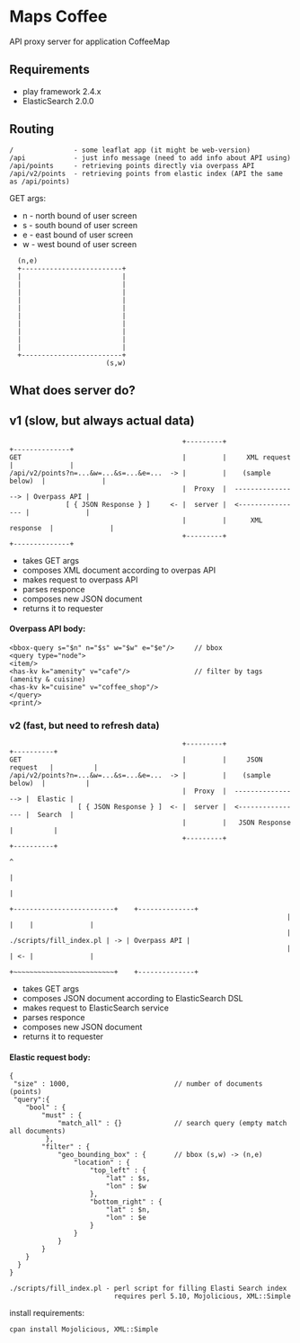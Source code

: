 # Maps Coffee

API proxy server for application CoffeeMap

## Requirements

* play framework 2.4.x
* ElasticSearch 2.0.0


## Routing 
```
/               - some leaflat app (it might be web-version)
/api            - just info message (need to add info about API using)
/api/points     - retrieving points directly via overpass API
/api/v2/points  - retrieving points from elastic index (API the same as /api/points)
```
  GET args:
  * n - north bound of user screen
  * s - south bound of user screen
  * e - east bound of user screen
  * w - west bound of user screen

```
  (n,e)
  +-------------------------+
  |                         |
  |                         |
  |                         |
  |                         |
  |                         |
  |                         |
  |                         |
  |                         |
  |                         |
  |                         |
  +-------------------------+
                        (s,w)
```

## What does server do?

## v1 (slow, but always actual data)

```
                                           +---------+                    +--------------+
GET                                        |         |     XML request    |              |
/api/v2/points?n=...&w=...&s=...&e=...  -> |         |    (sample below)  |              |
                                           |  Proxy  |  ----------------> | Overpass API |
              [ { JSON Response } ]     <- |  server |  <---------------- |              |
                                           |         |      XML response  |              |
                                           +---------+                    +--------------+
```

* takes GET args
* composes XML document according to overpas API
* makes request to overpass API
* parses responce
* composes new JSON document
* returns it to requester

#### Overpass API body:

```
<bbox-query s="$n" n="$s" w="$w" e="$e"/>     // bbox 
<query type="node">
<item/>
<has-kv k="amenity" v="cafe"/>                // filter by tags (amenity & cuisine)
<has-kv k="cuisine" v="coffee_shop"/>
</query>
<print/>
```

### v2 (fast, but need to refresh data)

```
                                           +---------+                    +----------+
GET                                        |         |     JSON request   |          |
/api/v2/points?n=...&w=...&s=...&e=...  -> |         |    (sample below)  |          |
                                           |  Proxy  |  ----------------> |  Elastic |
                 [ { JSON Response } ]  <- |  server |  <---------------- |  Search  |
                                           |         |   JSON Response    |          |
                                           +---------+                    +----------+
                                                                                ^
                                                                                |
                                                                                |
                                                                     +-------------------------+    +--------------+
                                                                     |                         |    |              |
                                                                     | ./scripts/fill_index.pl | -> | Overpass API |
                                                                     |                         | <- |              |
                                                                     +~~~~~~~~~~~~~~~~~~~~~~~~~+    +--------------+
```

* takes GET args
* composes JSON document according to ElasticSearch DSL
* makes request to ElasticSearch service               
* parses responce
* composes new JSON document
* returns it to requester

#### Elastic request body:
```
{
 "size" : 1000,                          // number of documents (points)
 "query":{
    "bool" : {
        "must" : {
            "match_all" : {}             // search query (empty match all documents)
         },
        "filter" : {
            "geo_bounding_box" : {       // bbox (s,w) -> (n,e)
                "location" : {
                    "top_left" : {
                        "lat" : $s,
                        "lon" : $w
                    },
                    "bottom_right" : {
                        "lat" : $n,
                        "lon" : $e
                    }
                }
            }
        }
    }
  }
}
```

```
./scripts/fill_index.pl - perl script for filling Elasti Search index
                          requires perl 5.10, Mojolicious, XML::Simple 

```

install requirements:
```
cpan install Mojolicious, XML::Simple
```

